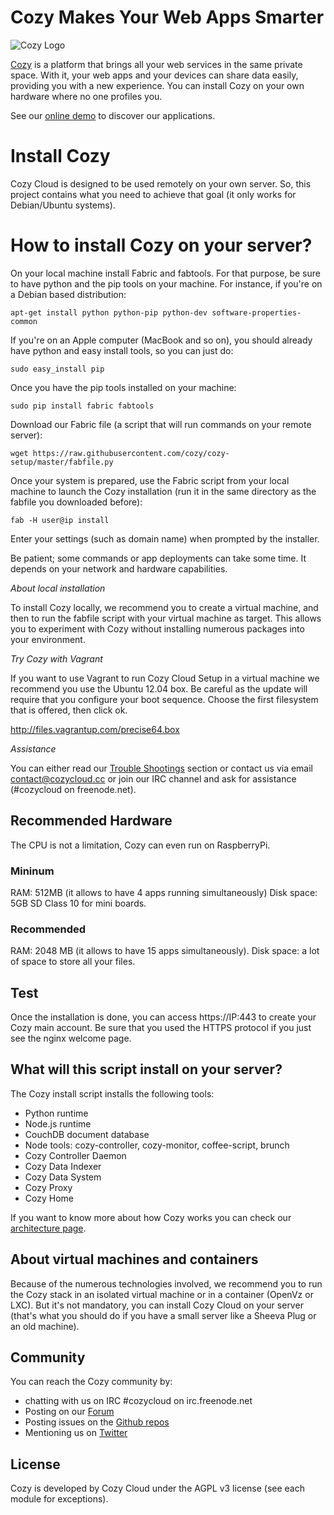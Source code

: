 # Cozy Makes Your Web Apps Smarter

![Cozy Logo](https://raw.githubusercontent.com/cozy/cozy-setup/gh-pages/assets/images/happycloud.png)

[Cozy](http://cozy.io) is a platform that brings all your web services in the
same private space.  With it, your web apps and your devices can share data
easily, providing you
with a new experience. You can install Cozy on your own hardware where no one
profiles you. 

See our [online demo](https://demo.cozycloud.cc/) to discover our applications.

# Install Cozy

Cozy Cloud is designed to be used remotely on your own server.
So, this project contains what you need to achieve that goal
(it only works for Debian/Ubuntu systems).

# How to install Cozy on your server?

On your local machine install Fabric and fabtools. For that purpose, be sure to
have python and the pip tools on your machine. For instance, if you're on a
Debian based
distribution:

    apt-get install python python-pip python-dev software-properties-common

If you're on an Apple computer (MacBook and so on), you should already have
python and easy install tools, so you can just do:

    sudo easy_install pip

Once you have the pip tools installed on your machine:

    sudo pip install fabric fabtools

Download our Fabric file (a script that will run commands on your remote
server):

    wget https://raw.githubusercontent.com/cozy/cozy-setup/master/fabfile.py

Once your system is prepared, use the Fabric script from your local machine to
launch the Cozy installation (run it in the same directory as the fabfile
you downloaded before):

    fab -H user@ip install

Enter your settings (such as domain name) when prompted by the installer.

Be patient; some commands or app deployments can take some time. It
depends on your network and hardware capabilities.

*About local installation*

To install Cozy locally, we recommend you to create a virtual machine,
and then to run the fabfile script with your virtual machine as target.
This allows you to experiment with Cozy without installing numerous packages
into your environment.

*Try Cozy with Vagrant*

If you want to use Vagrant to run Cozy Cloud Setup in a virtual machine
we recommend you use the Ubuntu 12.04 box. Be careful as the update will
require that you configure your boot sequence. Choose the first filesystem that
is offered, then click ok.

http://files.vagrantup.com/precise64.box

*Assistance*

You can either read our [Trouble
Shootings](http://cozy.io/host/trouble-shootings.html) section or contact us
via email contact@cozycloud.cc or join our IRC channel and ask for assistance
(#cozycloud on freenode.net).

## Recommended Hardware

The CPU is not a limitation, Cozy can even run on RaspberryPi.

### Mininum

RAM: 512MB (it allows to have 4 apps running simultaneously)
Disk space: 5GB
SD Class 10 for mini boards.

### Recommended

RAM: 2048 MB (it allows to have 15 apps simultaneously).
Disk space: a lot of space to store all your files.

## Test 

Once the installation is done, you can access https://IP:443 to create your
Cozy main account. Be sure that you used the HTTPS protocol if you just see the
nginx welcome page.

## What will this script install on your server?

The Cozy install script installs the following tools:

* Python runtime
* Node.js runtime
* CouchDB document database
* Node tools: cozy-controller, cozy-monitor, coffee-script, brunch
* Cozy Controller Daemon
* Cozy Data Indexer
* Cozy Data System
* Cozy Proxy
* Cozy Home


If you want to know more about how Cozy works you can check our [architecture
page](http://cozy.io/hack/getting-started/architecture-overview.html).


## About virtual machines and containers

Because of the numerous technologies involved, we recommend you to run the Cozy
stack in an isolated virtual machine or in a container (OpenVz or LXC). But
it's not mandatory, you can install Cozy Cloud on your server (that's
what you should do if you have a small server like a Sheeva Plug or an old
machine).

## Community 

You can reach the Cozy community by:

* chatting with us on IRC #cozycloud on irc.freenode.net
* Posting on our [Forum](https://forum.cozy.io)
* Posting issues on the [Github repos](https://github.com/cozy/)
* Mentioning us on [Twitter](http://twitter.com/mycozycloud)

## License

Cozy is developed by Cozy Cloud under the AGPL v3 license (see each module for
exceptions).

